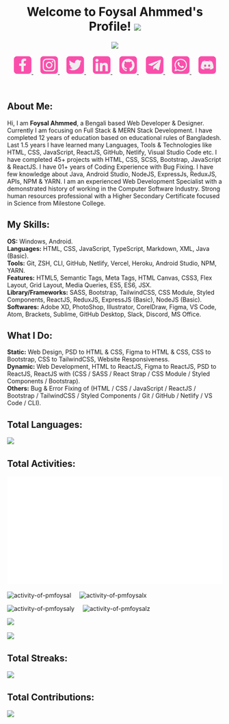 <h1 align="center">
Welcome to Foysal Ahmmed's Profile!
<img src="https://media.giphy.com/media/hvRJCLFzcasrR4ia7z/giphy.gif" width="28">
</h1>

<p align="center">
<img src="https://readme-typing-svg.herokuapp.com/?lines=I%20am%20a%20Web%20Developer%20%26%20Designer;Learning%20Full%20Stack%20Development;Also%20Learning%20MERN%20Stack%20Development;12%20Years%2B%20Educational%20Experience;01%20Year%2B%20Coding%20Experience;40%2B%20Projects%20Completed;04%2B%20Languages%20Learned&font=baloo%20da%202&center=true&height=45&color=fa4eab&vCenter=true&size=20">
</p>

<p align="center">
<a href="https://facebook.com/pmfoysalz" target="_blank">
<img src="icons/facebook.png" alt="Facebook" title="Facebook" height="42" width="42"/>
</a>
&nbsp;
&nbsp;
<a href="https://instagram.com/pmfoysalz" target="_blank">
<img src="icons/instagram.png" alt="Instagram" title="Instagram" height="42" width="42"/>
</a>
&nbsp;
&nbsp;
<a href="https://twitter.com/pmfoysal" target="_blank">
<img src="icons/twitter.png" alt="Twitter" title="Twitter" height="42" width="42"/>
</a>
&nbsp;
&nbsp;
<a href="https://linkedin.com/in/pmfoysal" target="_blank">
<img src="icons/linkedin.png" alt="LinkedIn" title="LinkedIn" height="42" width="42"/>
</a>
&nbsp;
&nbsp;
<a href="https://github.com/pmfoysalz" target="_blank">
<img src="icons/github.png" alt="GitHub" title="GitHub" height="42" width="42"/>
</a>
&nbsp;
&nbsp;
<a href="https://t.me/pmfoysal" target="_blank">
<img src="icons/telegram.png" alt="Telegram" title="Telegram" height="42" width="42"/>
</a>
&nbsp;
&nbsp;
<a href="https://wa.me/+8801645114090" target="_blank">
<img src="icons/whatsapp.png" alt="Whatsapp" title="Whatsapp" height="42" width="42"/>
</a>
&nbsp;
&nbsp;
<a href="https://discordapp.com/users/922855397981814804" target="_blank">
<img src="icons/discord.png" alt="Discord" title="Discord" height="42" width="42"/>
</a>
</p>

<br>

## **About Me:**

Hi, I am **Foysal Ahmmed**, a Bengali based Web Developer & Designer. Currently I am focusing on Full Stack & MERN Stack Development. I have completed 12 years of education based on educational rules of Bangladesh. Last 1.5 years I have learned many Languages, Tools & Technologies like HTML, CSS, JavaScript, ReactJS, GitHub, Netlify, Visual Studio Code etc. I have completed 45+ projects with HTML, CSS, SCSS, Bootstrap, JavaScript & ReactJS. I have 01+ years of Coding Experience with Bug Fixing. I have few knowledge about Java, Android Studio, NodeJS, ExpressJs, ReduxJS, APIs, NPM & YARN. I am an experienced Web Development Specialist with a demonstrated history of working in the Computer Software Industry. Strong human resources professional with a Higher Secondary Certificate focused in Science from Milestone College.

## **My Skills:**

**OS:** Windows, Android.
<br>
**Languages:** HTML, CSS, JavaScript, TypeScript, Markdown, XML, Java (Basic).
<br>
**Tools:** Git, ZSH, CLI, GitHub, Netlify, Vercel, Heroku, Android Studio, NPM, YARN.
<br>
**Features:** HTML5, Semantic Tags, Meta Tags, HTML Canvas, CSS3, Flex Layout, Grid Layout, Media Queries, ES5, ES6, JSX.
<br>
**Library/Frameworks:** SASS, Bootstrap, TailwindCSS, CSS Module, Styled Components, ReactJS, ReduxJS, ExpressJS (Basic), NodeJS (Basic).
<br>
**Softwares:** Adobe XD, PhotoShop, Illustrator, CorelDraw, Figma, VS Code, Atom, Brackets, Sublime, GitHub Desktop, Slack, Discord, MS Office.
<br>

## **What I Do:**

**Static:** Web Design, PSD to HTML & CSS, Figma to HTML & CSS, CSS to Bootstrap, CSS to TailwindCSS, Website Responsiveness.
<br>
**Dynamic:** Web Development, HTML to ReactJS, Figma to ReactJS, PSD to ReactJS, ReactJS with (CSS / SASS / React Strap / CSS Module / Styled Components / Bootstrap).
<br>
**Others:** Bug & Error Fixing of (HTML / CSS / JavaScript / ReactJS / Bootstrap / TailwindCSS / Styled Components / Git / GitHub / Netlify / VS Code / CLI).
<br>

## **Total Languages:**

![](https://github-readme-stats.vercel.app/api/top-langs/?username=pmfoysal&count_private=true&show_icons=true&hide_border=true&bg_color=2c323a&text_color=eee&icon_color=fa4eab&title_color=fa4eab&cache_seconds=1800&langs_count=10)

## **Total Activities:**

<img src="helpers/activity.svg" alt="Overall Activity of all Accounts" />

<p>
<img src="https://github-readme-stats.vercel.app/api?username=pmfoysal&count_private=true&show_icons=true&hide_border=true&bg_color=2c323a&text_color=eee&icon_color=fa4eab&title_color=fa4eab&cache_seconds=1800&include_all_commits=true&custom_title=Overall%20Activity%20of%20pmfoysal" alt="activity-of-pmfoysal" />
&nbsp;
&nbsp;
<img src="https://github-readme-stats.vercel.app/api?username=pmfoysalx&count_private=true&show_icons=true&hide_border=true&bg_color=2c323a&text_color=eee&icon_color=fa4eab&title_color=fa4eab&cache_seconds=1800&include_all_commits=true&custom_title=Overall%20Activity%20of%20pmfoysalx" alt="activity-of-pmfoysalx" />
</p>

<p>
<img src="https://github-readme-stats.vercel.app/api?username=pmfoysaly&count_private=true&show_icons=true&hide_border=true&bg_color=2c323a&text_color=eee&icon_color=fa4eab&title_color=fa4eab&cache_seconds=1800&include_all_commits=true&custom_title=Overall%20Activity%20of%20pmfoysaly" alt="activity-of-pmfoysaly" />
&nbsp;
&nbsp;
<img src="https://github-readme-stats.vercel.app/api?username=pmfoysalz&count_private=true&show_icons=true&hide_border=true&bg_color=2c323a&text_color=eee&icon_color=fa4eab&title_color=fa4eab&cache_seconds=1800&include_all_commits=true&custom_title=Overall%20Activity%20of%20pmfoysalz" alt="activity-of-pmfoysalz" />
</p>

![](https://github-readme-stats.vercel.app/api?username=pmfoysal&count_private=true&show_icons=true&hide_border=true&bg_color=2c323a&text_color=eee&icon_color=fa4eab&title_color=fa4eab&cache_seconds=1800&include_all_commits=true&custom_title=Overall%20Activity%20of%20pmfoysal)

![](https://github-readme-stats.vercel.app/api?username=pmfoysalx&count_private=true&show_icons=true&hide_border=true&bg_color=2c323a&text_color=eee&icon_color=fa4eab&title_color=fa4eab&cache_seconds=1800&include_all_commits=true&custom_title=Overall%20Activity%20of%20pmfoysalx)

## **Total Streaks:**

![](http://github-readme-streak-stats.herokuapp.com?user=pmfoysal&hide_border=true&date_format=j%20M%5B%20Y%5D&background=2C323A&ring=FA4EAB&currStreakNum=FA4EAB&fire=FA4EAB&sideNums=FA4EAB&currStreakLabel=EEEEEE&sideLabels=EEEEEE&dates=EEEEEE&stroke=EEEEEE84)

## **Total Contributions:**

![](https://activity-graph.herokuapp.com/graph/?username=pmfoysal&bg_color=2c323a&color=fa4eab&line=fa4eab&point=eeeeee&hide_border=true)
